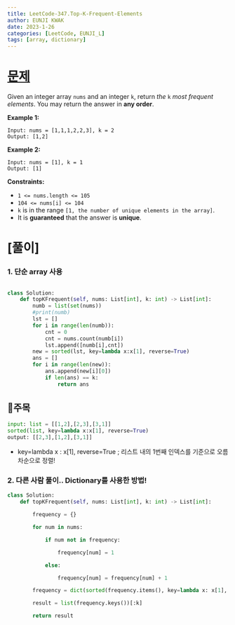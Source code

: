 ```yaml
---
title: LeetCode-347.Top-K-Frequent-Elements
author: EUNJI KWAK
date: 2023-1-26
categories: [LeetCode, EUNJI_L]
tags: [array, dictionary]
---
```


# [문제](https://leetcode.com/problems/top-k-frequent-elements/)

Given an integer array `nums` and an integer `k`, return *the* `k` *most frequent elements*. You may return the answer in **any order**.

**Example 1:**

```
Input: nums = [1,1,1,2,2,3], k = 2
Output: [1,2]

```

**Example 2:**

```
Input: nums = [1], k = 1
Output: [1]

```

**Constraints:**

- `1 <= nums.length <= 105`
- `104 <= nums[i] <= 104`
- `k` is in the range `[1, the number of unique elements in the array]`.
- It is **guaranteed** that the answer is **unique**.

# [풀이]

### 1. 단순 array 사용

```python

class Solution:
    def topKFrequent(self, nums: List[int], k: int) -> List[int]:
        numb = list(set(nums))
        #print(numb)
        lst = []
        for i in range(len(numb)):
            cnt = 0
            cnt = nums.count(numb[i])
            lst.append([numb[i],cnt])
        new = sorted(lst, key=lambda x:x[1], reverse=True)
        ans = []
        for i in range(len(new)):
            ans.append(new[i][0])
            if len(ans) == k:
                return ans
```

## 📌주목

```python
input: list = [[1,2],[2,3],[3,1]]
sorted(list, key=lambda x:x[1], reverse=True)
output: [[2,3],[1,2],[3,1]]
```

- key=lambda x : x[1], reverse=True ; 리스트 내의 1번째 인덱스를 기준으로 오름차순으로 정렬!

### 2. 다른 사람 풀이.. Dictionary를 사용한 방법!

```python
class Solution:
	def topKFrequent(self, nums: List[int], k: int) -> List[int]:

		frequency = {}

		for num in nums:

			if num not in frequency:

				frequency[num] = 1

			else:

				frequency[num] = frequency[num] + 1

		frequency = dict(sorted(frequency.items(), key=lambda x: x[1], reverse=True))

		result = list(frequency.keys())[:k]

		return result
```
